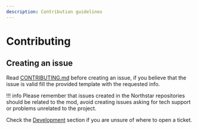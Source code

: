 ```yaml
---
description: Contribution guidelines
---
```


# Contributing

## Creating an issue <a href="#contributing" id="contributing"></a>

Read [CONTRIBUTING.md](https://github.com/R2Northstar/Northstar/blob/main/CONTRIBUTING.md) before creating an issue, if you believe that the issue is valid fill the provided template with the requested info.

!!! info
    Please remember that issues created in the Northstar repositories should be related to the mod, avoid creating issues asking for tech support or problems unrelated to the project.


Check the [Development](development/README.md) section if you are unsure of where to open a ticket.
